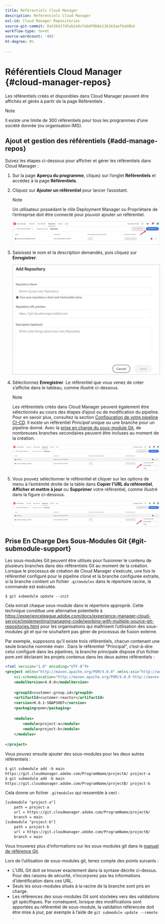 ```yaml
---
title: Référentiels Cloud Manager
description: Référentiels Cloud Manager
exl-id: Cloud Manager Repositories
source-git-commit: 8a53641745ab2e0cfabdf0b6e13b163aaf6a68bd
workflow-type: tm+mt
source-wordcount: '481'
ht-degree: 0%

---
```


# Référentiels Cloud Manager {#cloud-manager-repos}

Les référentiels créés et disponibles dans Cloud Manager peuvent être affichés et gérés à partir de la page Référentiels .

>[!NOTE]
>Il existe une limite de 300 référentiels pour tous les programmes d’une société donnée (ou organisation IMS).

## Ajout et gestion des référentiels {#add-manage-repos}

Suivez les étapes ci-dessous pour afficher et gérer les référentiels dans Cloud Manager :

1. Sur la page **Aperçu du programme**, cliquez sur l’onglet **Référentiels** et accédez à la page **Référentiels**.

1. Cliquez sur **Ajouter un référentiel** pour lancer l’assistant.

   >[!NOTE]
   >Un utilisateur possédant le rôle Deployment Manager ou Propriétaire de l’entreprise doit être connecté pour pouvoir ajouter un référentiel.

   ![](assets/repos/create-repo2.png)


1. Saisissez le nom et la description demandés, puis cliquez sur **Enregistrer**.

   ![](assets/repos/repo-1.png)

1. Sélectionnez **Enregistrer**. Le référentiel que vous venez de créer s’affiche dans le tableau, comme illustré ci-dessous.

   >[!NOTE]
   >Les référentiels créés dans Cloud Manager peuvent également être sélectionnés au cours des étapes d’ajout ou de modification du pipeline. Pour en savoir plus, consultez la section [Configuration de votre pipeline CI-CD](https://experienceleague.adobe.com/docs/experience-manager-cloud-service/implementing/using-cloud-manager/configure-pipeline.html?lang=en). Il existe un référentiel *Principal* unique ou une branche pour un pipeline donné. Avec la [prise en charge du sous-module Git](#git-submodule-support), de nombreuses branches secondaires peuvent être incluses au moment de la création.

   ![](assets/repos/create-repo3.png)

1. Vous pouvez sélectionner le référentiel et cliquer sur les options de menu à l’extrémité droite de la table dans **Copier l’URL du référentiel**, **Afficher et mettre à jour** ou **Supprimer** votre référentiel, comme illustré dans la figure ci-dessous.

   ![](assets/repos/create-repo3.png)


## Prise En Charge Des Sous-Modules Git {#git-submodule-support}

Les sous-modules Git peuvent être utilisés pour fusionner le contenu de plusieurs branches dans des référentiels Git au moment de la création. Lorsque le processus de création de Cloud Manager s’exécute, une fois le référentiel configuré pour le pipeline cloné et la branche configurée extraite, si la branche contient un fichier `.gitmodules` dans le répertoire racine, la commande est exécutée.

```
$ git submodule update --init
```

Cela extrait chaque sous-module dans le répertoire approprié. Cette technique constitue une alternative potentielle à https://experienceleague.adobe.com/docs/experience-manager-cloud-service/implementing/managing-code/working-with-multiple-source-git-repositories.html pour les organisations qui maîtrisent l’utilisation des sous-modules git et qui ne souhaitent pas gérer de processus de fusion externe.

Par exemple, supposons qu’il existe trois référentiels, chacun contenant une seule branche nommée main . Dans le référentiel &quot;Principal&quot;, c’est-à-dire celui configuré dans les pipelines, la branche principale dispose d’un fichier pom.xml déclarant les projets contenus dans les deux autres référentiels :

```xml
<?xml version="1.0" encoding="UTF-8"?>
<project xmlns="http://maven.apache.org/POM/4.0.0" xmlns:xsi="http://www.w3.org/2001/XMLSchema-instance"
    xsi:schemaLocation="http://maven.apache.org/POM/4.0.0 http://maven.apache.org/maven-v4_0_0.xsd">
    <modelVersion>4.0.0</modelVersion>
   
    <groupId>customer.group.id</groupId>
    <artifactId>customer-reactor</artifactId>
    <version>0.0.1-SNAPSHOT</version>
    <packaging>pom</packaging>
   
    <modules>
        <module>project-a</module>
        <module>project-b</module>
    </modules>
   
</project>
```

Vous pouvez ensuite ajouter des sous-modules pour les deux autres référentiels :

```
$ git submodule add -b main https://git.cloudmanager.adobe.com/ProgramName/projectA/ project-a
$ git submodule add -b main https://git.cloudmanager.adobe.com/ProgramName/projectB/ project-b
```

Cela donne un fichier `.gitmodules` qui ressemble à ceci :

```
[submodule "project-a"]
    path = project-a
    url = https://git.cloudmanager.adobe.com/ProgramName/projectA/
    branch = main
[submodule "project-b"]
    path = project-b
    url = https://git.cloudmanager.adobe.com/ProgramName/projectB/
    branch = main
```

Vous trouverez plus d’informations sur les sous-modules git dans le [manuel de référence Git](https://git-scm.com/book/en/v2/Git-Tools-Submodules).

Lors de l’utilisation de sous-modules git, tenez compte des points suivants :

* L’URL Git doit se trouver exactement dans la syntaxe décrite ci-dessus. Pour des raisons de sécurité, n’incorporez pas les informations d’identification dans ces URL.
* Seuls les sous-modules situés à la racine de la branche sont pris en charge.
* Les références des sous-modules Git sont stockées vers des validations git spécifiques. Par conséquent, lorsque des modifications sont apportées au référentiel de sous-module, la validation référencée doit être mise à jour, par exemple à l’aide de `git submodule update --remote` .

